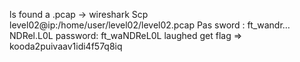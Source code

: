 ls found a .pcap -> wireshark
Scp level02@ip:/home/user/level02/level02.pcap
Pas sword : ft_wandr…NDRel.L0L
password: ft_waNDReL0L
laughed get flag => kooda2puivaav1idi4f57q8iq
